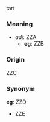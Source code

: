tart
### Meaning
+ _adj_: ZZA
    + __eg__: ZZB

### Origin

ZZC

### Synonym

__eg__: ZZD

+ ZZE


